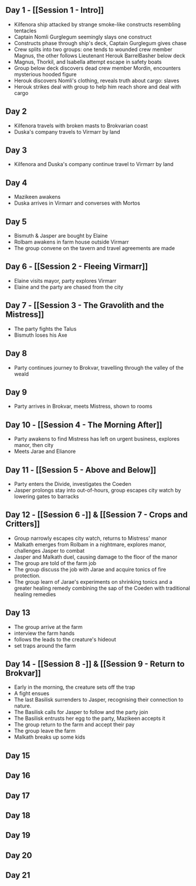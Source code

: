 ## Day 1 - [[Session 1 - Intro]]
  - Kilfenora ship attacked by strange smoke-like constructs resembling tentacles
  - Captain Nomli Gurglegum seemingly slays one construct
  - Constructs phase through ship's deck, Captain Gurglegum gives chase
  - Crew splits into two groups: one tends to wounded crew member Magnus, the other follows Lieutenant Herouk BarrelBasher below deck
  - Magnus, Thorkil, and Isabella attempt escape in safety boats
  - Group below deck discovers dead crew member Mordin, encounters mysterious hooded figure
  - Herouk discovers Nomli's clothing, reveals truth about cargo: slaves
  - Herouk strikes deal with group to help him reach shore and deal with cargo
## Day 2
  - Kilfenora travels with broken masts to Brokvarian coast
  - Duska's company travels to Virmarr by land
## Day 3
  - Kilfenora and Duska's company continue travel to Virmarr by land
## Day 4
  - Mazikeen awakens
  - Duska arrives in Virmarr and converses with Mortos
## Day 5
  - Bismuth & Jasper are bought by Elaine
  - Rolbam awakens in farm house outside Virmarr
  - The group convene on the tavern and travel agreements are made
## Day 6 - [[Session 2 - Fleeing Virmarr]]
  - Elaine visits mayor, party explores Virmarr
  - Elaine and the party are chased from the city
## Day 7 - [[Session 3 - The Gravolith and the Mistress]]
  - The party fights the Talus
  - Bismuth loses his Axe
## Day 8
  - Party continues journey to Brokvar, travelling through the valley of the weald
## Day 9
  - Party arrives in Brokvar, meets Mistress, shown to rooms
## Day 10 - [[Session 4 - The Morning After]]
  - Party awakens to find Mistress has left on urgent business, explores manor, then city
  - Meets Jarae and Elianore
## Day 11 - [[Session 5 - Above and Below]]
  - Party enters the Divide, investigates the Coeden
  - Jasper prolongs stay into out-of-hours, group escapes city watch by lowering gates to barracks
## Day 12 - [[Session 6 -]] & [[Session 7 - Crops and Critters]]
  - Group narrowly escapes city watch, returns to Mistress' manor
  - Malkath emerges from Rolbam in a nightmare, explores manor, challenges Jasper to combat
  - Jasper and Malkath duel, causing damage to the floor of the manor
  - The group are told of the farm job
  - The group discuss the job with Jarae and acquire tonics of fire protection.
  - The group learn of Jarae's experiments on shrinking tonics and a greater healing remedy combining the sap of the Coeden with traditional healing remedies
## Day 13
- The group arrive at the farm
- interview the farm hands 
- follows the leads to the creature's hideout
- set traps around the farm
## Day 14 - [[Session 8 -]] & [[Session 9 - Return to Brokvar]]
- Early in the morning, the creature sets off the trap
- A fight ensues
- The last Basilisk surrenders to Jasper, recognising their connection to nature.
- The Basilisk calls for Jasper to follow and the party join
- The Basilisk entrusts her egg to the party, Mazikeen accepts it
- The group return to the farm and accept their pay
- The group leave the farm
- Malkath breaks up some kids
## Day 15
## Day 16
## Day 17
## Day 18
## Day 19
## Day 20
## Day 21